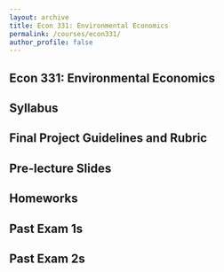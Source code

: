 ```yaml
---
layout: archive
title: Econ 331: Environmental Economics
permalink: /courses/econ331/
author_profile: false
---
```


## Econ 331: Environmental Economics

## Syllabus

## Final Project Guidelines and Rubric

## Pre-lecture Slides

## Homeworks

## Past Exam 1s

## Past Exam 2s


